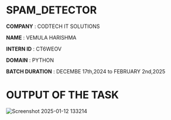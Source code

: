 # SPAM_DETECTOR

**COMPANY** : CODTECH IT SOLUTIONS

**NAME** : VEMULA HARISHMA

**INTERN ID** : CT6WEOV

**DOMAIN** : PYTHON

**BATCH DURATION** : DECEMBE 17th,2024 to FEBRUARY 2nd,2025

# OUTPUT OF THE TASK

![Screenshot 2025-01-12 133214](https://github.com/user-attachments/assets/781d4029-7924-4f6e-8ec2-8ca4c0772557)
